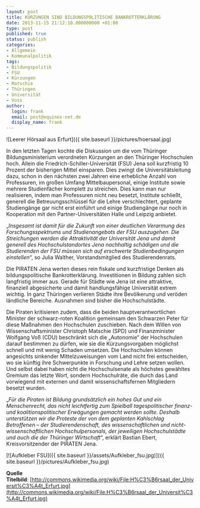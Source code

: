 ```yaml
---
layout: post
title: KÜRZUNGEN SIND BILDUNGSPOLITISCHE BANKROTTERKLÄRUNG
date: 2013-11-15 21:12:18.000000000 +01:00
type: post
published: true
status: publish
categories:
- Allgemein
- Kommunalpolitik
tags:
- Bildungspolitik
- FSU
- Kürzungen
- Matschie
- Thüringen
- Universität
- Voss
author:
  login: frank
  email: post@equinox-net.de
  display_name: frank
---
```

![Leerer Hörsaal aus Erfurt]({{ site.baseurl }}/pictures/hoersaal.jpg)

In den letzten Tagen kochte die Diskussion um die vom Thüringer Bildungsministerium verordneten Kürzungen an den Thüringer Hochschulen hoch. Allein die Friedrich-Schiller-Universität (FSU) Jena soll kurzfristig 10 Prozent der bisherigen Mittel einsparen. Dies zwingt die Universitätsleitung dazu, schon in den nächsten zwei Jahren eine erhebliche Anzahl von Professuren, im großen Umfang Mittelbaupersonal, einige Institute sowie mehrere Studienfächer komplett zu streichen. Dies kann man nur realisieren, indem man Professuren nicht neu besetzt, Institute schließt, generell die Betreuungsschlüssel für die Lehre verschlechtert, geplante Studiengänge gar nicht erst einführt und einige Studiengänge nur noch in Kooperation mit den Partner-Universitäten Halle und Leipzig anbietet.

&bdquo;_Insgesamt ist damit für die Zukunft von einer deutlichen Verarmung des Forschungsspektrums und Studienangebots der FSU auszugehen. Die Streichungen werden die Attraktivität der Universität Jena und damit generell des Hochschulstandortes Jena nachhaltig schädigen und die Studierenden der FSU müssen sich auf erschwerte Studienbedingungen einstellen_&ldquo;, so Julia Walther, Vorstandsmitglied des Studierendenrats.

Die PIRATEN Jena werten dieses rein fiskale und kurzfristige Denken als bildungspolitische Bankrotterklärung. Investitionen in Bildung zahlen sich langfristig immer aus. Gerade für Städte wie Jena ist eine attraktive, finanziell abgesicherte und damit handlungsfähige Universität extrem wichtig. In ganz Thüringen verlieren Städte ihre Bevölkerung und veröden ländliche Bereiche. Ausnahmen sind bisher die Hochschulstädte.

Die Piraten kritisieren zudem, dass die beiden hauptverantwortlichen Minister der schwarz-roten Koalition gemeinsam den Schwarzen Peter für diese Maßnahmen den Hochschulen zuschieben. Nach dem Willen von Wissenschaftsminister Christoph Matschie (SPD) und Finanzminister Wolfgang Voß (CDU) beschränkt sich die &bdquo;Autonomie&ldquo; der Hochschulen darauf bestimmen zu dürfen, wie sie die Kürzungsvorgaben möglichst schnell und mit wenig Schaden umsetzen. Die Hochschulen können angesichts sinkender Mittelzuweisungen vom Land nicht frei entscheiden, wo sie künftig ihre Schwerpunkte in Forschung und Lehre setzen wollen. Und selbst dabei haben nicht die Hochschulsenate als höchstes gewähltes Gremium das letzte Wort, sondern Hochschulräte, die durch das Land vorwiegend mit externen und damit wissenschaftsfernen Mitgliedern besetzt wurden.

&bdquo;_Für die Piraten ist Bildung grundsätzlich ein hohes Gut und ein Menschenrecht, das nicht leichtfertig zum Spielball tagespolitischer finanz- und koalitionspolitischer Erwägungen gemacht werden sollte. Deshalb unterstützen wir die Proteste der von dem geplanten Kahlschlag Betroffenen – der Studierendenschaft, des wissenschaftlichen und nicht-wissenschaftlichen Hochschulpersonals, der jeweiligen Hochschulstädte und auch die der Thüringer Wirtschaft_&ldquo;, erklärt Bastian Ebert, Kreisvorsitzender der PIRATEN Jena.

[![Aufkleber FSU]({{ site.baseurl }}/assets/Aufkleber_fsu.jpg)]({{ site.baseurl }}/pictures/Aufkleber_fsu.jpg)

**Quelle Titelbild**: [http://commons.wikimedia.org/wiki/File:H%C3%B6rsaal_der_Universit%C3%A4t_Erfurt.jpg](http://commons.wikimedia.org/wiki/File:H%C3%B6rsaal_der_Universit%C3%A4t_Erfurt.jpg)
